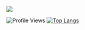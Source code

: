 <!---
vebriann/vebriann is a ✨ special ✨ repository because its `README.md` (this file) appears on your GitHub profile.
You can click the Preview link to take a look at your changes.
--->

<!--START_SECTION:waka-->

![](https://komarev.com/ghpvc/?username=Vebriann&color=blue)
>>
![Profile Views](http://img.shields.io/badge/Profile%20Views-100,000,00-blue)
[![Top Langs](https://github-readme-stats.vercel.app/api/top-langs/?username=Vebriann&layout=compact)](https://github.com/Vebriann/github-readme-stats)
